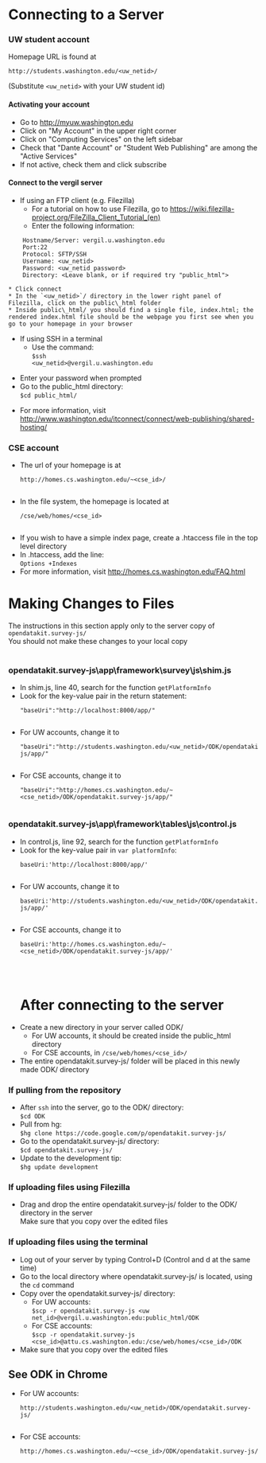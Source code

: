 # Connecting to a Server #

### UW student account ###

Homepage URL is found at
```
http://students.washington.edu/<uw_netid>/
```
(Substitute `<uw_netid>` with your UW student id)

#### Activating your account ####
  * Go to http://myuw.washington.edu
  * Click on "My Account" in the upper right corner
  * Click on "Computing Services" on the left sidebar
  * Check that "Dante Account" or "Student Web Publishing" are among the "Active Services"
  * If not active, check them and click subscribe

#### Connect to the vergil server ####
  * If using an FTP client (e.g. Filezilla)
    * For a tutorial on how to use Filezilla, go to https://wiki.filezilla-project.org/FileZilla_Client_Tutorial_(en)
    * Enter the following information:
```
    Hostname/Server: vergil.u.washington.edu
    Port:22
    Protocol: SFTP/SSH
    Username: <uw_netid>
    Password: <uw_netid password>
    Directory: <Leave blank, or if required try "public_html">
```
    * Click connect
    * In the `<uw_netid>`/ directory in the lower right panel of Filezilla, click on the public\_html folder
    * Inside public\_html/ you should find a single file, index.html; the rendered index.html file should be the webpage you first see when you go to your homepage in your browser
  * If using SSH in a terminal
    * Use the command:<br><code>$ssh &lt;uw_netid&gt;@vergil.u.washington.edu</code>
<ul><li>Enter your password when prompted<br>
</li><li>Go to the public_html directory:<br><code>$cd public_html/</code>
</li></ul><ul><li>For more information, visit <a href='http://www.washington.edu/itconnect/connect/web-publishing/shared-hosting/'>http://www.washington.edu/itconnect/connect/web-publishing/shared-hosting/</a></li></ul>


<h3>CSE account</h3>

<ul><li>The url of your homepage is at<br>
<pre><code>http://homes.cs.washington.edu/~&lt;cse_id&gt;/<br>
</code></pre>
</li><li>In the file system, the homepage is located at<br>
<pre><code>/cse/web/homes/&lt;cse_id&gt;<br>
</code></pre>
</li><li>If you wish to have a simple index page, create a .htaccess file in the top level directory<br>
</li><li>In .htaccess, add the line:<br><code>Options +Indexes</code>
</li><li>For more information, visit <a href='http://homes.cs.washington.edu/FAQ.html'>http://homes.cs.washington.edu/FAQ.html</a>
<br></li></ul>

<h1>Making Changes to Files</h1>

The instructions in this section apply only to the server copy of <code>opendatakit.survey-js/</code> <br>
You should not make these changes to your local copy<br>
<br>
<h3>opendatakit.survey-js\app\framework\survey\js\shim.js</h3>
<ul><li>In shim.js, line 40, search for the function  <code>getPlatformInfo</code>
</li><li>Look for the key-value pair in the return statement:<br>
<pre><code>"baseUri":"http://localhost:8000/app/"<br>
</code></pre>
</li><li>For UW accounts, change it to<br>
<pre><code>"baseUri":"http://students.washington.edu/&lt;uw_netid&gt;/ODK/opendatakit.survey-js/app/"<br>
</code></pre>
</li><li>For CSE accounts, change it to<br>
<pre><code>"baseUri":"http://homes.cs.washington.edu/~&lt;cse_netid&gt;/ODK/opendatakit.survey-js/app/"<br>
</code></pre></li></ul>

<h3>opendatakit.survey-js\app\framework\tables\js\control.js</h3>
<ul><li>In control.js, line 92, search for the function  <code>getPlatformInfo</code>
</li><li>Look for the key-value pair in <code>var platformInfo</code>:<br>
<pre><code>baseUri:'http://localhost:8000/app/'<br>
</code></pre>
</li><li>For UW accounts, change it to<br>
<pre><code>baseUri:'http://students.washington.edu/&lt;uw_netid&gt;/ODK/opendatakit.survey-js/app/'<br>
</code></pre>
</li><li>For CSE accounts, change it to<br>
<pre><code>baseUri:'http://homes.cs.washington.edu/~&lt;cse_netid&gt;/ODK/opendatakit.survey-js/app/'<br>
</code></pre>
<br>
<h1>After connecting to the server</h1>
</li><li>Create a new directory in your server called ODK/<br>
<ul><li>For UW accounts, it should be created inside the public_html directory<br>
</li><li>For CSE accounts, in <code>/cse/web/homes/&lt;cse_id&gt;/</code>
</li></ul></li><li>The entire opendatakit.survey-js/ folder will be placed in this newly made ODK/ directory</li></ul>

<h3>If pulling from the repository</h3>
<ul><li>After <code>ssh</code> into the server, go to the ODK/ directory:<br><code>$cd ODK</code>
</li><li>Pull from hg:<br> <code>$hg clone https://code.google.com/p/opendatakit.survey-js/</code>
</li><li>Go to the opendatakit.survey-js/ directory:<br><code>$cd opendatakit.survey-js/</code>
</li><li>Update to the development tip:<br><code>$hg update development</code></li></ul>

<h3>If uploading files using Filezilla</h3>
<ul><li>Drag and drop the entire opendatakit.survey-js/ folder to the ODK/ directory in the server <br>Make sure that you copy over the edited files</li></ul>

<h3>If uploading files using the terminal</h3>
<ul><li>Log out of your server by typing Control+D (Control and d at the same time)<br>
</li><li>Go to the local directory where opendatakit.survey-js/ is located, using the <code>cd</code> command<br>
</li><li>Copy over the opendatakit.survey-js/ directory:<br>
<ul><li>For UW accounts:<br><code>$scp -r opendatakit.survey-js &lt;uw net_id&gt;@vergil.u.washington.edu:public_html/ODK</code>
</li><li>For CSE accounts:<br><code>$scp -r opendatakit.survey-js &lt;cse_id&gt;@attu.cs.washington.edu:/cse/web/homes/&lt;cse_id&gt;/ODK</code>
</li></ul></li><li>Make sure that you copy over the edited files</li></ul>

<h2>See ODK in Chrome</h2>
<ul><li>For UW accounts:<br>
<pre><code>http://students.washington.edu/&lt;uw_netid&gt;/ODK/opendatakit.survey-js/<br>
</code></pre>
</li><li>For CSE accounts:<br>
<pre><code>http://homes.cs.washington.edu/~&lt;cse_id&gt;/ODK/opendatakit.survey-js/<br>
</code></pre>